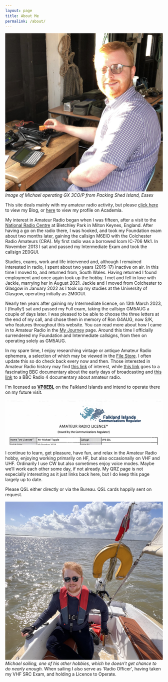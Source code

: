 ```yaml
---
layout: page
title: About Me
permalink: /about/
---
```


![Michael operating /P on Packing Shed Island](images/packingshed.jpg)
<br>*Image of Michael operating GX 3CO/P from Packing Shed Island, Essex*

This site deals mainly with my amateur radio activity, but please [click here](https://www.topple.scot/) to view my Blog, or [here](https://michaelrjtopple.academia.edu/) to view my profile on Academia.

My interest in Amateur Radio began when I was fifteen, after a visit to the [National Radio Centre](http://www.nationalradiocentre.com/) at Bletchley Park in Milton Keynes, England. After having a go on the radio there, I was hooked, and took my Foundation exam about two months later, gaining the callsign M6EIO with the Colchester Radio Amateurs (CRA). My first radio was a borrowed Icom IC-706 Mk1. In November 2013 I sat and passed my Intermediate Exam and took the callsign 2E0GUI.

Studies, exams, work and life intervened and, although I remained interested in radio, I spent about two years (2015-17) inactive on air. In this time I moved to, and returned from, South Wales. Having returned I found employment and once again took up the hobby. I met and fell in love with Jackie, marrying her in August 2021. Jackie and I moved from Colchester to Glasgow in January 2022 as I took up my studies at the University of Glasgow, operating initially as 2M0GUI.

Nearly ten years after gaining my Intermediate licence, on 13th March 2023, I (finally!) sat and passed my Full exam, taking the callsign GM5AUG a couple of days later. I was pleased to be able to choose the three letters at the end of my call, and chose them in memory of Ron G4AUG, now S/K, who features throughout this website. You can read more about how I came in to Amateur Radio in the [My Journey](https://gm5aug.topple.scot/journey/) page. Around this time I officially surrendered my Foundation and Intermediate callsigns, from then on operating solely as GM5AUG.

In my spare time, I enjoy researching vintage or antique Amateur Radio ephemera, a selection of which may be viewed in the [File Store](http://gm5aug.ddns.net:8019/). I often update this so do check back every now and then. Those interested in Amateur Radio history may find [this link](http://www.g4kfk.co.uk/) of interest, while [this link](https://www.bbc.co.uk/sounds/play/p0b0yl8p) goes to a fascinating BBC documentary about the early days of broadcasting and [this link](https://www.youtube.com/watch?v=kcZ7kmdh6LU&list=WL&index=9) to a BBC Radio 4 documentary about amateur radio.

I'm licensed as [**VP8EBL**](https://www.qrz.com/db/vp8ebl) on the Falkland Islands and intend to operate there on my future visit.

![VP8EBL licence](images/VP8EBL.jpg)

I continue to learn, get pleasure, have fun, and relax in the Amateur Radio hobby, enjoying working primarily on HF, but also occasionally on VHF and UHF. Ordinarily I use CW but also sometimes enjoy voice modes. Maybe we’ll work each other some day, if not already. My QRZ page is not especially interesting as it just links back here, but I do keep this page largely up to date. 

Please QSL either directly or via the Bureau. QSL cards happily sent on request.

![Sailing](images/boat.jpg)
*Michael sailing, one of his other hobbies, which he doesn't get chance to do nearly enough.*
When sailing I also serve as 'Radio Officer', having taken my VHF SRC Exam, and holding a Licence to Operate.
